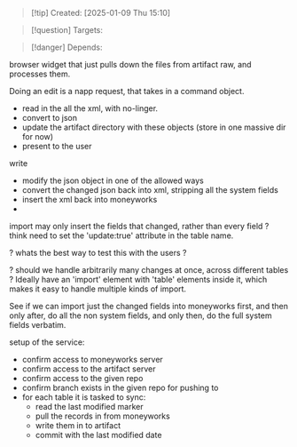 
>[!tip] Created: [2025-01-09 Thu 15:10]

>[!question] Targets: 

>[!danger] Depends: 

browser widget that just pulls down the files from artifact raw, and processes them.

Doing an edit is a napp request, that takes in a command object.

- read in the all the xml, with no-linger.
- convert to json
- update the artifact directory with these objects (store in one massive dir for now)
- present to the user

write
- modify the json object in one of the allowed ways
- convert the changed json back into xml, stripping all the system fields
- insert the xml back into moneyworks
- 

import may only insert the fields that changed, rather than every field ?
think need to set the 'update:true' attribute in the table name.

? whats the best way to test this with the users ?

? should we handle arbitrarily many changes at once, across different tables ?
Ideally have an 'import' element with 'table' elements inside it, which makes it easy to handle multiple kinds of import.

See if we can import just the changed fields into moneyworks first, and then only after, do all the non system fields, and only then, do the full system fields verbatim.

setup of the service:
- confirm access to moneyworks server
- confirm access to the artifact server
- confirm access to the given repo
- confirm branch exists in the given repo for pushing to
- for each table it is tasked to sync:
	- read the last modified marker
	- pull the records in from moneyworks
	- write them in to artifact
	- commit with the last modified date